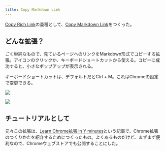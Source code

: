 ```yaml
---
title: Copy Markdown Link
---
```

[Copy Rich Link](https://chrome.google.com/webstore/detail/copy-rich-link/hikiamlgpdcabppakpmemaofmkgknpea)の亜種として、[Copy Markdown Link](https://chrome.google.com/webstore/detail/copy-markdown-link/gkceaaphhbeanfciglgpffnncfpipjpa)をつくった。

どんな拡張？
------

ごく単純なもので、見ているページへのリンクをMarkdown形式でコピーする拡張。アイコンのクリックか、キーボードショートカットから使える。コピーに成功すると、小さなポップアップが表示される。

キーボードショートカットは、デフォルトだとCtrl + M。これはChromeの設定で変更できる。

![](https://lh3.googleusercontent.com/docs/AG8NV2b9g87KNGwDXeNSQZqTaY5mEtfcKzQ1AEmO7hKJ_4bRiTcxaEagHj7EGaGUUIw6JWOtojVxynQqMx4kgLkUk-tbvy08k7GMdcXSchWouH4y4Nty7tfoqguFM8J4npFT7CX8VdA_1degZCOvFAC8HJPPEA7JcfII2xSLAjwWuTClmLiiuJfhIkOVnKqxSJkEi_4AGKvomCR9JZ7a-kW-b0VpPPZ0-xgztwyvk0ol1CFmEOh4mZcxusz2uBBbhYdw2YZ7RMT4T4ZyidLEJtwV1B2tKJDFK_ZqZOC76gGVqBK-T9HNwCe9kRpJFTXUV16jXRIB8uICkebfVtvz1OrHR0jdVOqD79l5x3r2ipZlu5Ois_8B8lWiGAU5hhTOhkfL4wptmE2VZKqPOqBMAKY1Sun6nTauoz4G4_1H4y_gHIA5KHk80FSGi1Q-ezMXJ6v5-_vhlIY7Hnb8ei0u7PT5HIXjGTsUsAkeU8Nr3PoWnXcijCdZcHOhgDY5hvoAnLcDYADDBjQiyb9S7vxKwwbh61iviY0h7Qtkr4GsU25oPDZzcE8_ZSbSeczBCdZDrDFsnkVbh_N7ZUMY_jB9T4AXLTxk_GoGHeR0vEsqcb557L3YXX6K9lyK383qAY9aiZH8zSXZS3aG_e1E80bmLi-M6PWlmjKBcscPsdY2PEzXndA6ff1FyMuutJwd5dR4MJ8ce8sww9KLlzWVesFdRXDKF6R_OhBMhm4elTCoaVs31mCMxoE_AaE6Q_35fYbM_9bwjFg8R0CwJaJGi_aXjkwiG3wVnUnSZL9iLkFS7XR388eDJj5bl4-vXpz9CFXyzq9u1YMzoW-ABUXldlvOhxURmJYsKK3kI5JgTB-k8KoiwrxBMfOY2xdmL7-3zMh5iFUC4teHP2Qmu0_cHEAkBk-1wlGqkAE7Ca3NfrbiyVHyenRFc9deneVkbWFDJF517XqVBi9gHRT2ugw_Dq8dvTo4bvfxS-vLsRgIIIz3tqOWHXwjjJAfZK8ZdriLBt_SyW_CZI9bze__cWm9DRIz4nK8Bq72wOpFCbTvQGOBMv67PK5q73seZ5wC6ZaeUW2HpqhHSre0EreJS1tYihexaxDCHEAMrbTZpSwRjBIBgcj8SZoGlxC5cmLi4HuOySE5lXkB8qCGXlMqXH0cvJuauThczyk8K1VlDBdryVTtCfqDto-OFve87V_qsWjuq_-VRG0wM8TQ87RQ64WUbfMddg-tOLABdLyZuG19PFHOvug8TPhYvJkT)

![](https://lh3.googleusercontent.com/docs/AG8NV2aL5qU-30B5artynx21zgb3Z8LdG_CZvCbtK3TQlgU1SYL0iT2lsDKpM8CEl5yV75fTLoa83Kox2gxy0NhB-w1BIoxEVVTofWlvWkFK-t7Ob4vQ6cUshYJ7PHpXhIElsmBLc0OwP9kKWUYVcJlzQ0ThZZ8JVoPENOZw387CXWmZPsNhBlg8O2jCrXJ22D2I7MxoRYkBhTJ3QnqsI7eTrNHGMJVspHkvBliozqd6B7y69rblUAWvgCiR-potZ7xTaM_-NQMOvoOEdh5PZ0GPCkS3QP6Mjc02HSkdhqAN6Q17DnzdsMMRuDzct8ayKlbY6nWB7ps3rpu0WGE0Zyt4P654O33zh6yZZWUJl2m3iKOas04QUVZWfTrkndipmF6xJovLDXWyxpcrpZoxyWDagkh1CekwrHVBq-p4oZlP3MQeu3A6lkG1GQw40nd5JvQjadaak5hqVgmG19CfGWKm1ZejcQtAS74znqa1mh5lLpg0XE5I2NNIiOIseMhrFeTWHVDwlGUP9kDloU_N7MmQPdk9iTNEgnkGlQwK7jfeF9SJ1pqNpt6gybySiLtZlKLy_XX6AuLN-jAEK6_yzvxds_L7ggYqnsOfjHKtHZclre66CLnHSkxS_2FlIQ8Xfl-6uIifi5Zr5HvImWbAoVUnetYe2Rf5ZV0DTk2FmSvp7cUC4-BTDbtHXVbxtnJfsE22wMYkR7LRCQHBCz75mjDpNXzkoK0a5CocxLPS83Y7l_nvcFI4L-UDziQ1ofnc0ktKCIdUayMkjW6maJG16oQA5Dn2j0q2OLVhCIYIDYVK9KKAwAESSJnUUr9HIDxWaymGLPspcQop_d6OlslZEsIw9o1Ht96KwQ150GyiL_F7OE2DJFeNGvVzwql8n6ZLt2tNzApC58nOIhDKtnNtpwhEhNYE2_B77bbX0WRm2-RLQwrbFfAZXGvRJouUCUCdwO6htwr2ymEErZtDUFqHxZ61SxinEgfNuEKx8FNY90zJ7URh4rVtYJ9V9TVQlI9RVKxpbexbEwYas__QOfo7JjzSOKjnwYVHjcPaTYNg-CjANvlP8xKmd9eRP5ONmD7QNXh2b2CDPI-OghLaOgIaUDHX8P-uPO4ygJOioOju-JHbkqVmBga3A-Q8oMIH0gQ5er5GYjBpJnxvJPlC9ZaaBt4rXFx5jJOJVZhb-5uQ-v_1B5GnNuFqmMCDslQ8hnPTCJt2F8jzJ4sElyoGlp9FTtmDYqXeC2o9gldc0ME9ju1yyOUWrETh)

チュートリアルとして
----------

元々この拡張は、[Learn Chrome拡張 in Y minutes](https://r7kamura.com/articles/2022-05-18-learn-chrome-extention-in-y-minutes)という記事で、Chrome拡張のつくりかたを紹介するためにつくったもの。よくあるものだけど、まずまず便利なので、Chromeウェブストアでも公開することにした。
